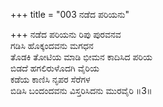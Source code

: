 +++
title = "003 ನಡೆದ ಪರಿಯನು"

+++
ನಡೆದ ಪರಿಯನು ರಿಪು ಪುರವನವ  
ಗಡಿಸಿ ಹೊಕ್ಕಂದವನು ಮಗಧನ  
ತೊಡಕಿ ತೋಟಿಯ ಮಾಡಿ ಭೀಮನ ಕಾದಿಸಿದ ಪರಿಯ  
ಬಿಡದೆ ಹಗಲಿರುಳೊದಗಿ ವೈರಿಯ  
ಕಡೆಯ ಕಾಣಿಸಿ ನೃಪರ ಸೆರೆಗಳ  
ಬಿಡಿಸಿ ಬಂದಂದವನು ವಿಸ್ತರಿಸಿದನು ಮುರವೈರಿ     ॥3॥